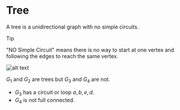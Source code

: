 # Tree
A tree is a unidirectional graph with no simple circuits.
> [!Tip]
> "NO Simple Circuit" means there is no way to start at one vertex and following the edges to reach the same vertex.

![alt text](image.png)

$G_1$ and $G_2$ are trees but $G_3$ and $G_4$ are not.
- $G_3$ has a circuit or loop $a,b,e,d$.
- $G_4$ is not full connected.
